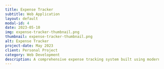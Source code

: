 ```yaml
---
title: Expense Tracker
subtitle: Web Application
layout: default
modal-id: 4
date: 2023-05-10
img: expense-tracker-thumbnail.png
thumbnail: expense-tracker-thumbnail.png
alt: Expense Tracker
project-date: May 2023
client: Personal Project
category: Web Development
description: A comprehensive expense tracking system built using modern web technologies. It allows users to manage their finances effectively with features like budget tracking, spending categorization, and financial reporting.
---
```

